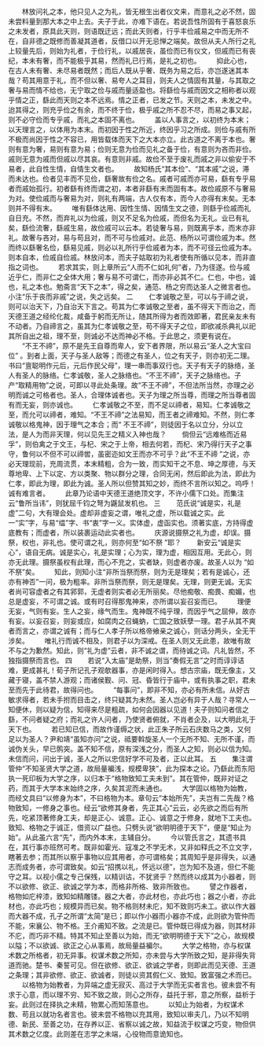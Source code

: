 <!-- { "loadSidebar": true } -->
　　林放问礼之本，他只见人之为礼，皆无根生出者仪文来，而意礼之必不然，固未尝料量到那大本之中上去。夫子于此，亦难下语在。若说吾性所固有于喜怒哀乐之未发者，原具此天则，则语既迂远；而此天则者，行乎丰俭戚易之中而无所不在，自非德之既修而善凝其道者，反借口以开无忌惮之端矣。故但从夫人所行之礼上较量先后，则始为礼者，于俭行礼，以戚居丧，虽俭而已有仪文，但戚而已有丧纪，本未有奢，而不能极乎其易，然而礼已行焉，是礼之初也。 
　　抑此心也，在古人未有奢、未尽易者既然；而后人既从乎奢、既务为易之后，亦岂遂迷其本哉？苟其用意于礼，而不但以奢、易夸人之耳目，则夫人之情固有其量，与其取之奢与易而情不给也，无宁取之俭与戚而量适盈也。将繇俭与戚而因文之相称者以观乎情之正，繇此而天则之本不远焉。情之正者，已发之节。天则之本，未发之中。迨其得之，则充乎俭之有余，而不终于俭，极乎戚之所不忍不尽，而易之事又起，则不必守俭而专乎戚，而礼之本固不离也。 
　　盖以人事言之，以初终为本末；以天理言之，以体用为本末。而初因于性之所近，终因乎习之所成。则俭与戚有所不极而尚因于性之不容已，用皆载体而天下之大本亦立。此古道之不离于本也。奢则有意为奢，易则有意为易；俭则无意为俭而见礼之备于俭，有意则为吝而非俭。戚则无意为戚而但戚以尽其哀。有意则非戚。故俭不至于废礼而戚之非以偷安于不易者，此自性生情，自情生文者也。 
　　故知杨氏“其本俭”、“其本戚”之说，滞而未达也。俭者见丰而不见俭，繇奢故有俭之名。戚者可戚而亦可易，繇有专乎易者而戚始孤行。初者繇有终而谓之初，本者非繇有末而固有本。故俭戚原不与奢易为对。使俭戚而与奢易为对，则礼有两端，古人仅有本，而今人亦得有末矣。无本则并不得有末。 
　　唯有繇体达用、因性生情、因情生文之德，则繇乎俭戚而礼自日充。不然，而弃礼以为俭戚，则又不足名为俭戚，而但名为无礼。业已有礼矣，繇俭流奢，繇戚生易，故俭戚可以云本。若徒奢与易，则既离乎本，而末亦非礼。故奢与吝对，易与苟且对，而不可与俭戚对。此范、杨所以可谓俭戚为本。然而终以繇奢名俭，繇易见戚，则必以礼所行乎俭戚者为本，而不可径云俭戚为本。则本自本，俭戚自俭戚。林放问本，而夫子姑取初为礼者使有所循以见本，而非直指之词也。 
　　若求其实，则上章所云“人而不仁如礼何”者，乃为径遂。俭与戚近乎仁，而非仁之全体大用；奢与易不可谓仁，而亦非必其不仁。仁也，中也，诚也，礼之本也。勉斋言“天下之本”，得之矣，通范、杨之穷而达圣人之微言者也。小注“乐于丧而非戚”之说，失之远矣。 
二
　　仁孝诚敬之至，可以与于禘之说，则可以治天下，乃自治天下言之。苟其为仁孝诚敬之至者，虽不得天下而治之，而天德王道之经纶化裁，咸备于躬而无所让，随其所得为者而效即著，君民亲友未有不动者。乃自禘言之，虽其为仁孝诚敬之至，苟不得天子之位，即欲减杀典礼以祀其所自出之祖，理不至，则诚必不达而神必不格。于此思之，须更有说在。 
　　“不王不禘”，原不是先王自尊而卑人，安下者界限，所以易云“圣人之大宝曰位” 。到者上面，天子与圣人敌等；而德之有圣人，位之有天子，则亦初无二理。书曰“亶聪明作元后，元后作民父母”，理一串而事双行也。天子有天子的脉络，圣人有圣人的脉络。仁孝诚敬，圣人之脉络也。“不王不禘”，天子之脉络也。子产“取精用物”之说，可即以寻此处条理。故“不王不禘”，不但法所当然，亦理之必明而诚之可格者也。圣人，合理体诚者也。天子为理之所当尊，而理之所当尊者固有而无妄，则亦诚也。 
　　仁孝诚敬之不至，而不足以禘者，易知。仁孝诚敬之至，而允可以禘者，难知。“不王不禘”之法易知，而王者之禘难知。不然，则仁孝诚敬以格鬼神，因于理气之本合；而“ 不王不禘”，则徒因于名以立分，分以立法，是人为而非天理，何以见先王之精义入神也哉？ 
　　倘但云“远难格而近易孚”，则伯禽之于文王，与杞、宋之于上帝，相去何若，而杞、宋乃得行天子之事守，鲁何以不但不可以禘喾，虽密迩如文王而亦不可乎？此“不王不禘 ”之说，亦必天理现前，充周流贯，本末精粗，合为一致，而实知干之不息、坤之厚德，与天尊地卑、上下以定、方以类聚、物以群分之理，合同无闲，然后即此为法，即此为仁孝，即此为理，即此为诚。圣人所以但赞其知之妙，而终不言所以知之。呜呼！诚有难言者。 
　　此章乃论语中天德王道绝顶文字，不许小儒下口处。而集注云“鲁所当讳”，则犹屈千钧之弩为鼷鼠发机也。 
三
　　范氏说“诚是实，礼是虚”二句，大有理会处。虚却非虚妄之谓，唯礼之虚，所以载诚之实。此一“实”字，与易“缊”字、书“衷”字一义。实体虚，虚函实也。须著实底，方持得虚底教有；而虚者，所以装裹运动此实者也。 
　　庆源说摄祭之礼为虚，却误。摄祭，权也，非礼也。使可谓之礼，则亦何至“如不祭 ”耶？ 
　　新安云“诚是实心”，语自无病。诚是实心，礼是实理；心为实，理为虚，相因互用。无此心，则亦无此理。摄祭虽权有此理，而心不充之，实者缺，则虚者亦废。故圣人以为 “如不祭”矣。 
　　知此，则知小注“非所当祭而祭，则为无是理矣；若有是诚心，还亦有神否”一问，极为粗率。非所当祭而祭，则无是理矣。无理，则更无诚。无实者尚可容虚者之有其郛郭，无虚者则实者必无所丽矣。尽他痴敬、痴畏、痴媚，也总是虚妄，不可谓之诚。或有时召得那鬼神来，亦所谓以妄召妄而已。 
　　理便无妄，气则有妄。生人之妄，缘气而生。鬼神既不纯乎理，而因乎气之屈伸，故亦有妄。以妄召妄，则妄或应，如腐肉之召蝇蚋，亡国之致妖孽一理。君子从其不爽者而言之，亦谓之诚有；而与仁人孝子所以格帝飨亲之诚心，则话分两头，全无干涉矣。 
　　唯礼行而诚不相及，则君子以为深戒。在圣人则又无此患，故唯有故不与之为歉然。知此，则“礼为虚”云者，非不诚之谓，而待诚之词。凡礼皆然，不独指摄祭而言也。 
四
　　若说“入太庙”是助祭，则当“奏假无言”之时而谆谆诘难，更成甚礼！荀子所记孔子观欹器事，亦是闲时得入。想古宗庙，既无像主，又藏于寝，盖不禁人游观；而诸侯觐、问、冠、昏皆行于庙中，或有执事之职，君未至而先于此待君，故得问也。 
　　“每事问”，即非不知，亦必有所未信。从好古敏求得者，若未手拊而目击之，终只疑其为未然。圣人岂必有异于人哉？寻常人一知便休，则以疑为信，知得来尽是粗疏，如何会因器以见道！夫子则知问者信之繇，不问者疑之府；而礼之许人问者，乃使贤者俯就，不肖者企及，以大明此礼于天下也。 
　　若已知已信，而故作谨缛之状，此正朱子所云石庆数马之类，又何足以为圣人？尹和靖“虽知亦问”之说，祗要斡旋圣人一个无所不知、无所不谨，而诚伪关头，早已鹘突。盖不知不信，原有深浅之分，而圣人之知，则必以信为知。未信而问，问出于诚，圣人之所以忠信好学不可及者，正以此耳。 
五
　　集注谓管仲“不知圣贤大学之道，故局量褊浅，规模卑狭”，此为探本之论。乃繇此而东阳执一死印板为大学之序，以归本于“格物致知工夫未到”。其在管仲，既非对证之药，而其于大学本末始终之序，久矣其泥而未通也。 
　　大学固以格物为始教，而经文具曰“以修身为本”，不曰格物为本。章句云“本始所先”，夫岂有二先哉？格物致知，一修身之事也。经云“欲修其身者，先正其心”云云，必先欲之而后有所先，吃紧顶著修身工夫，却是正心、诚意。正心、诚意之于修身，就地下工夫也。致知、格物之于诚正，借资以广益也。只劈头说“欲明明德于天下”，便是“知止为始”。从此虽六言“先”，而内外本末，主辅自分。 
　　今以管氏言之，其遗书具在，其行事亦班然可考。既非如霍光、寇准之不学无术，又非如释氏之不立文字，瞎著去参；而其所以察乎事物以应其用者，亦可谓格矣；其周知乎是非得失，以通志而成务者，亦可谓致矣。如云“招携以礼，怀远以德”，岂为知不及道，但仁不能守之耳。以视小儒之专己保残，以精训诂，不犹贤乎？然而终以成其为小器者，则不以欲修、欲正、欲诚之学为本，而格非所格、致非所致也。 
　　譬之作器者，格物如庀梓漆，致知如精雕镂。器之大者，亦此材也，亦此巧也；器之小者，亦此材也，亦此巧也；规模异而已矣。物不格则材未庀，知不致则巧未工。欲以作大器而大器不成，孔子之所谓“太简”是已；即以作小器而小器亦不成，此则欲为管仲而不能，宋襄公、物不格。王介甫知不致。之流是已。管仲既已得成为器，则其材非不庀，而巧非不精。特其不知止至善以为始，而无“欲明明德于天下”之心，故规模以隘；不以欲诚、欲正之心从事焉，故局量益褊尔。 
　　大学之格物，亦与权谋术数之所格者，初无异事。权谋术数之所知，亦未尝与大学所致之知，是非得失背道而驰。楚书、秦誓可见。但在欲修、欲正、欲诚之学者，则即此而见天德、王道之条理；其非欲修、欲正、欲诚者，则徒以资其假仁义、致知。致富强之术而已。 
　　以格物为始教者，为异端之虚无寂灭、高过于大学而无实者言也。彼未尝不有求于心意，而以理不穷、知不致之故，则心之所存，益托于邪，意之所察，益析于妄。此则过在择执之未精，物累心而知荡意也。 
　　以知止为始者，为权谋术数、苟且以就功名者言也。彼未尝不格物以充其用，致知以审夫几，乃以不知明德、新民、至善之功，在存养以正、省察以诚之故，知益流于权谋之巧变，物但供其术数之亿度。此则差在志学之未端，心役物而意诡知也。 
